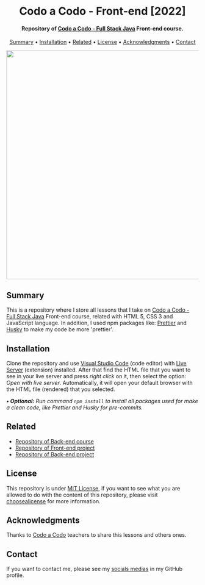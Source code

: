 <h1 align="center">
    Codo a Codo - Front-end [2022]
</h1>

<h4 align="center">
    Repository of <a href="https://www.buenosaires.gob.ar/educacion/codo-codo" target="_blank">Codo a Codo - Full Stack Java<a> Front-end course.
</h4>

<p align="center">
    <a href="#----summary">Summary</a> •
    <a href="#----installation">Installation</a> •
    <a href="#----related">Related</a> •
    <a href="#----license">License</a> •
    <a href="#----acknowledgments">Acknowledgments</a> •
    <a href="#----contact">Contact</a>
</p>

<p align="center">
    <img src="https://user-images.githubusercontent.com/88015479/210121811-9fee0bcf-c82b-42b7-9d4c-1e75670e1c5a.png" width="600">
</p>

<h2>
    Summary
</h2>
<p>
    This is a repository where I store all lessons that I take on <a href="https://www.buenosaires.gob.ar/educacion/codo-codo" target="_blank">Codo a Codo - Full Stack Java<a> Front-end course, related with HTML 5, CSS 3 and JavaScript language. In addition, I used npm packages like: <a href="https://prettier.io/" target="_blank">Prettier</a> and <a href="https://github.com/typicode/husky" target="_blank">Husky</a> to make my code be more 'prettier'.
</p>

<h2>
    Installation
</h2>
<p>
    Clone the repository and use <a href="https://code.visualstudio.com/" target="_blank">Visual Studio Code</a> (code editor) with <a href="https://marketplace.visualstudio.com/items?itemName=ritwickdey.LiveServer" target="_blank">Live Server</a> (extension) installed. After that find the HTML file that you want to see in your live server and press <i>right click</i> on it, then select the option: <i>Open with live server</i>. Automatically, it will open your default browser with the HTML file (rendered) that you selected.
</p>

<p>
    <i>
        <strong>• Optional:</strong>
        Run command <code>npm install</code> to install all packages used for make a clean code, like Prettier and Husky for pre-commits.
    </i>
</p>

<h2>
    Related
</h2>
<p>
    <ul>    
        <li>
            <a href="https://github.com/hozlucas28/Codo-Codo-Back-end-2022" target="_blank">Repository of Back-end course</a>
        </li>
        <li>
            <a href="https://github.com/hozlucas28/Codo-Codo-Front-end-Project-2022" target="_blank">Repository of Front-end project</a>
        </li>
        <li>
            <a href="https://github.com/hozlucas28/Codo-Codo-Back-end-Project-2022" target="_blank">Repository of Back-end project</a>
        </li>
    </ul>
</p>

<h2>
    License
</h2>
<p>
    This repository is under <a href="./LICENSE" target="_blank">MIT License</a>, if you want to see what you are allowed to do with the content of this repository, please visit <a href="https://choosealicense.com/licenses/" target="_blank">choosealicense</a> for more information.
</p>

<h2>
    Acknowledgments
</h2>
<p>
    Thanks to <a href="https://www.buenosaires.gob.ar/educacion/codo-codo" target="_blank">Codo a Codo</a> teachers to share this lessons and others ones.
</p>

<h2>
    Contact
</h1>
<p>
    If you want to contact me, please see my <a href="https://github.com/hozlucas28" target="_blank">socials medias</a> in my GitHub profile.
</p>

